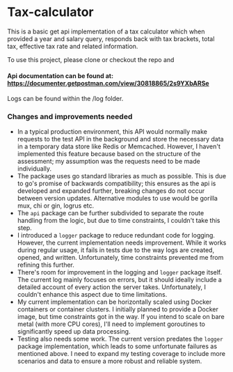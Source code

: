 # Tax-calculator

This is a basic get api implementation of a tax calculator which when provided a year and salary query, responds back with tax brackets, total tax, effective tax rate and related information.

To use this project, please clone or checkout the repo and 

#### Api documentation can be found at: https://documenter.getpostman.com/view/30818865/2s9YXbARSe

Logs can be found within the /log folder.

### Changes and improvements needed
- In a typical production environment, this API would normally make requests to the test API in the background and store the necessary data in a temporary data store like Redis or Memcached. However, I haven't implemented this feature because based on the structure of the assessment; my assumption was the requests need to be made individually.
- The package uses go standard libraries as much as possible. This is due to go's promise of backwards compatibility; this ensures as the api is developed and expanded further, breaking changes do not occur between version updates. Alternative modules to use would be gorilla mux, chi or gin, logrus etc.
- The `api` package can be further subdivided to separate the route handling from the logic, but due to time constraints, I couldn't take this step.
- I introduced a `logger` package to reduce redundant code for logging. However, the current implementation needs improvement. While it works during regular usage, it fails in tests due to the way logs are created, opened, and written. Unfortunately, time constraints prevented me from refining this further.
- There's room for improvement in the logging and `logger` package itself. The current log mainly focuses on errors, but it should ideally include a detailed account of every action the server takes. Unfortunately, I couldn't enhance this aspect due to time limitations.
- My current implementation can be horizontally scaled using Docker containers or container clusters. I initially planned to provide a Docker image, but time constraints got in the way. If you intend to scale on bare metal (with more CPU cores), I'll need to implement goroutines to significantly speed up data processing.
- Testing also needs some work. The current version predates the `logger` package implementation, which leads to some unfortunate failures as mentioned above. I need to expand my testing coverage to include more scenarios and data to ensure a more robust and reliable system.

